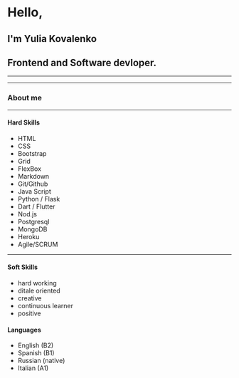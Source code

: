 # Hello, 
## I'm Yulia Kovalenko
## Frontend and Software devloper.
***
---
### About me
---
#### Hard Skills
+ HTML
+ CSS
+ Bootstrap
+ Grid
+ FlexBox
+ Markdown
+ Git/Github
+ Java Script
+ Python / Flask
+ Dart / Flutter
+ Nod.js
+ Postgresql
+ MongoDB
+ Heroku
+ Agile/SCRUM
---
#### Soft Skills
+ hard working
+ ditale oriented
+ creative
+ continuous learner
+ positive

#### Languages
+ English (B2)
+ Spanish (B1)
+ Russian (native)
+ Italian (A1) 





<!---
Kovalenkojulia/Kovalenkojulia is a ✨ special ✨ repository because its `README.md` (this file) appears on your GitHub profile.
You can click the Preview link to take a look at your changes.
--->
